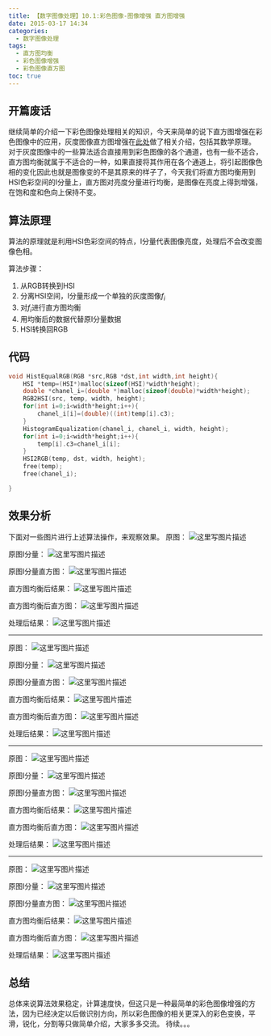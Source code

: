```yaml
---
title: 【数字图像处理】10.1:彩色图像-图像增强 直方图增强
date: 2015-03-17 14:34
categories:
  - 数字图像处理
tags:
  - 直方图均衡
  - 彩色图像增强
  - 彩色图像直方图
toc: true
---
```

## 开篇废话
继续简单的介绍一下彩色图像处理相关的知识，今天来简单的说下直方图增强在彩色图像中的应用，灰度图像直方图增强在[此处](http://blog.csdn.net/tonyshengtan/article/details/43448787)做了相关介绍，包括其数学原理。
对于灰度图像中的一些算法适合直接用到彩色图像的各个通道，也有一些不适合，直方图均衡就属于不适合的一种，如果直接将其作用在各个通道上，将引起图像色相的变化因此也就是图像变的不是其原来的样子了，今天我们将直方图均衡用到HSI色彩空间的I分量上，直方图对亮度分量进行均衡，是图像在亮度上得到增强，在饱和度和色向上保持不变。
## 算法原理
算法的原理就是利用HSI色彩空间的特点，I分量代表图像亮度，处理后不会改变图像色相。

算法步骤：
1. 从RGB转换到HSI
2. 分离HSI空间，I分量形成一个单独的灰度图像$f_i$
3. 对$f_i$进行直方图均衡
4. 用均衡后的数据代替原I分量数据
5. HSI转换回RGB

## 代码
```c++
void HistEqualRGB(RGB *src,RGB *dst,int width,int height){
    HSI *temp=(HSI*)malloc(sizeof(HSI)*width*height);
    double *chanel_i=(double *)malloc(sizeof(double)*width*height);
    RGB2HSI(src, temp, width, height);
    for(int i=0;i<width*height;i++){
        chanel_i[i]=(double)((int)temp[i].c3);
    }
    HistogramEqualization(chanel_i, chanel_i, width, height);
    for(int i=0;i<width*height;i++){
        temp[i].c3=chanel_i[i];
    }
    HSI2RGB(temp, dst, width, height);
    free(temp);
    free(chanel_i);

}
```
## 效果分析
下面对一些图片进行上述算法操作，来观察效果。
原图：
![这里写图片描述](http://img.blog.csdn.net/20150317141950020)

原图I分量：
![这里写图片描述](http://img.blog.csdn.net/20150317142452153)

原图I分量直方图：
![这里写图片描述](http://img.blog.csdn.net/20150317142511762)

直方图均衡后结果：
![这里写图片描述](http://img.blog.csdn.net/20150317142400327)

直方图均衡后直方图：
![这里写图片描述](http://img.blog.csdn.net/20150317142543633)

处理后结果：
![这里写图片描述](http://img.blog.csdn.net/20150317142516004)


-------
原图：
![这里写图片描述](http://img.blog.csdn.net/20150317142713677)

原图I分量：
![这里写图片描述](http://img.blog.csdn.net/20150317142739916)

原图I分量直方图：
![这里写图片描述](http://img.blog.csdn.net/20150317142628342)

直方图均衡后结果：
![这里写图片描述](http://img.blog.csdn.net/20150317142646797)

直方图均衡后直方图：
![这里写图片描述](http://img.blog.csdn.net/20150317142710665)

处理后结果：
![这里写图片描述](http://img.blog.csdn.net/20150317142726218)


-------
原图：
![这里写图片描述](http://img.blog.csdn.net/20150317142801256)

原图I分量：
![这里写图片描述](http://img.blog.csdn.net/20150317142813439)

原图I分量直方图：
![这里写图片描述](http://img.blog.csdn.net/20150317142850302)

直方图均衡后结果：
![这里写图片描述](http://img.blog.csdn.net/20150317142832050)

直方图均衡后直方图：
![这里写图片描述](http://img.blog.csdn.net/20150317142920364)

处理后结果：
![这里写图片描述](http://img.blog.csdn.net/20150317142938882)


-------
原图：
![这里写图片描述](http://img.blog.csdn.net/20150317143006370)

原图I分量：
![这里写图片描述](http://img.blog.csdn.net/20150317143018023)

原图I分量直方图：
![这里写图片描述](http://img.blog.csdn.net/20150317143158533)

直方图均衡后结果：
![这里写图片描述](http://img.blog.csdn.net/20150317143215443)

直方图均衡后直方图：
![这里写图片描述](http://img.blog.csdn.net/20150317143117974)

处理后结果：
![这里写图片描述](http://img.blog.csdn.net/20150317143133590)


## 总结
总体来说算法效果稳定，计算速度快，但这只是一种最简单的彩色图像增强的方法，因为已经决定以后做识别方向，所以彩色图像的相关更深入的彩色变换，平滑，锐化，分割等只做简单介绍，大家多多交流。
待续。。。
